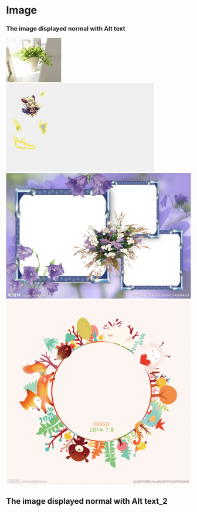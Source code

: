 # Image

### The image displayed normal with Alt text
![Flower](./Images/Flower.jpg "This is A/t text")
![Gif](./Images/Gif.gif "This is A/t text")
![Jpeg](./Images/Jpeg.jpeg "This is A/t text")
![Png](./Images/Png.png "This is A/t text")
## The image displayed normal with Alt text_2

